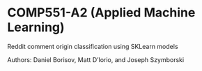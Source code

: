 # COMP551-A2 (Applied Machine Learning)
Reddit comment origin classification using SKLearn models

Authors: Daniel Borisov, Matt D’Iorio, and Joseph Szymborski
